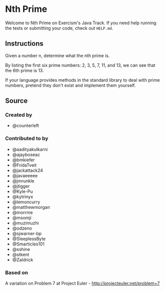 # Nth Prime

Welcome to Nth Prime on Exercism's Java Track.
If you need help running the tests or submitting your code, check out `HELP.md`.

## Instructions

Given a number n, determine what the nth prime is.

By listing the first six prime numbers: 2, 3, 5, 7, 11, and 13, we can see that
the 6th prime is 13.

If your language provides methods in the standard library to deal with prime
numbers, pretend they don't exist and implement them yourself.

## Source

### Created by

- @counterleft

### Contributed to by

- @aadityakulkarni
- @ajayboseac
- @bmkiefer
- @FridaTveit
- @jackattack24
- @javaeeeee
- @jmrunkle
- @jtigger
- @Kyle-Pu
- @kytrinyx
- @lemoncurry
- @matthewmorgan
- @morrme
- @msomji
- @muzimuzhi
- @odzeno
- @sjwarner-bp
- @SleeplessByte
- @Smarticles101
- @sshine
- @stkent
- @Zaldrick

### Based on

A variation on Problem 7 at Project Euler - http://projecteuler.net/problem=7